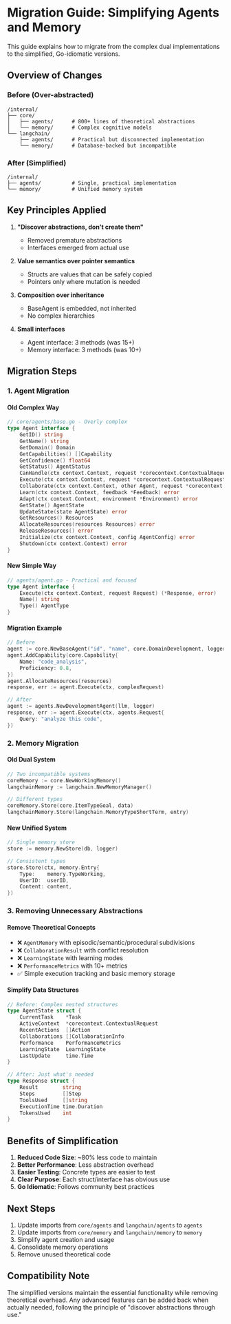 # Migration Guide: Simplifying Agents and Memory

This guide explains how to migrate from the complex dual implementations to the simplified, Go-idiomatic versions.

## Overview of Changes

### Before (Over-abstracted)
```
/internal/
├── core/
│   ├── agents/      # 800+ lines of theoretical abstractions
│   └── memory/      # Complex cognitive models
└── langchain/
    ├── agents/      # Practical but disconnected implementation
    └── memory/      # Database-backed but incompatible
```

### After (Simplified)
```
/internal/
├── agents/          # Single, practical implementation
└── memory/          # Unified memory system
```

## Key Principles Applied

1. **"Discover abstractions, don't create them"**
   - Removed premature abstractions
   - Interfaces emerged from actual use

2. **Value semantics over pointer semantics**
   - Structs are values that can be safely copied
   - Pointers only where mutation is needed

3. **Composition over inheritance**
   - BaseAgent is embedded, not inherited
   - No complex hierarchies

4. **Small interfaces**
   - Agent interface: 3 methods (was 15+)
   - Memory interface: 3 methods (was 10+)

## Migration Steps

### 1. Agent Migration

#### Old Complex Way
```go
// core/agents/base.go - Overly complex
type Agent interface {
    GetID() string
    GetName() string
    GetDomain() Domain
    GetCapabilities() []Capability
    GetConfidence() float64
    GetStatus() AgentStatus
    CanHandle(ctx context.Context, request *corecontext.ContextualRequest) (bool, float64)
    Execute(ctx context.Context, request *corecontext.ContextualRequest) (*AgentResponse, error)
    Collaborate(ctx context.Context, other Agent, request *corecontext.ContextualRequest) (*CollaborationResult, error)
    Learn(ctx context.Context, feedback *Feedback) error
    Adapt(ctx context.Context, environment *Environment) error
    GetState() AgentState
    UpdateState(state AgentState) error
    GetResources() Resources
    AllocateResources(resources Resources) error
    ReleaseResources() error
    Initialize(ctx context.Context, config AgentConfig) error
    Shutdown(ctx context.Context) error
}
```

#### New Simple Way
```go
// agents/agent.go - Practical and focused
type Agent interface {
    Execute(ctx context.Context, request Request) (*Response, error)
    Name() string
    Type() AgentType
}
```

#### Migration Example
```go
// Before
agent := core.NewBaseAgent("id", "name", core.DomainDevelopment, logger)
agent.AddCapability(core.Capability{
    Name: "code_analysis",
    Proficiency: 0.8,
})
agent.AllocateResources(resources)
response, err := agent.Execute(ctx, complexRequest)

// After
agent := agents.NewDevelopmentAgent(llm, logger)
response, err := agent.Execute(ctx, agents.Request{
    Query: "analyze this code",
})
```

### 2. Memory Migration

#### Old Dual System
```go
// Two incompatible systems
coreMemory := core.NewWorkingMemory()
langchainMemory := langchain.NewMemoryManager()

// Different types
coreMemory.Store(core.ItemTypeGoal, data)
langchainMemory.Store(langchain.MemoryTypeShortTerm, entry)
```

#### New Unified System
```go
// Single memory store
store := memory.NewStore(db, logger)

// Consistent types
store.Store(ctx, memory.Entry{
    Type:    memory.TypeWorking,
    UserID:  userID,
    Content: content,
})
```

### 3. Removing Unnecessary Abstractions

#### Remove Theoretical Concepts
- ❌ `AgentMemory` with episodic/semantic/procedural subdivisions
- ❌ `CollaborationResult` with conflict resolution
- ❌ `LearningState` with learning modes
- ❌ `PerformanceMetrics` with 10+ metrics
- ✅ Simple execution tracking and basic memory storage

#### Simplify Data Structures
```go
// Before: Complex nested structures
type AgentState struct {
    CurrentTask    *Task
    ActiveContext  *corecontext.ContextualRequest
    RecentActions  []Action
    Collaborations []CollaborationInfo
    Performance    PerformanceMetrics
    LearningState  LearningState
    LastUpdate     time.Time
}

// After: Just what's needed
type Response struct {
    Result        string
    Steps         []Step
    ToolsUsed     []string
    ExecutionTime time.Duration
    TokensUsed    int
}
```

## Benefits of Simplification

1. **Reduced Code Size**: ~80% less code to maintain
2. **Better Performance**: Less abstraction overhead
3. **Easier Testing**: Concrete types are easier to test
4. **Clear Purpose**: Each struct/interface has obvious use
5. **Go Idiomatic**: Follows community best practices

## Next Steps

1. Update imports from `core/agents` and `langchain/agents` to `agents`
2. Update imports from `core/memory` and `langchain/memory` to `memory`
3. Simplify agent creation and usage
4. Consolidate memory operations
5. Remove unused theoretical code

## Compatibility Note

The simplified versions maintain the essential functionality while removing theoretical overhead. Any advanced features can be added back when actually needed, following the principle of "discover abstractions through use."